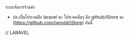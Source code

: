 ###

ระบบจัดการร้านค้า
- ปล.เป็นโปรเจคฝึก laravel นะ โปรเจคเต็มๆ คือ github/iStore นะ
(https://github.com/iwindd/iStore) อันนี้

// LARAVEL
